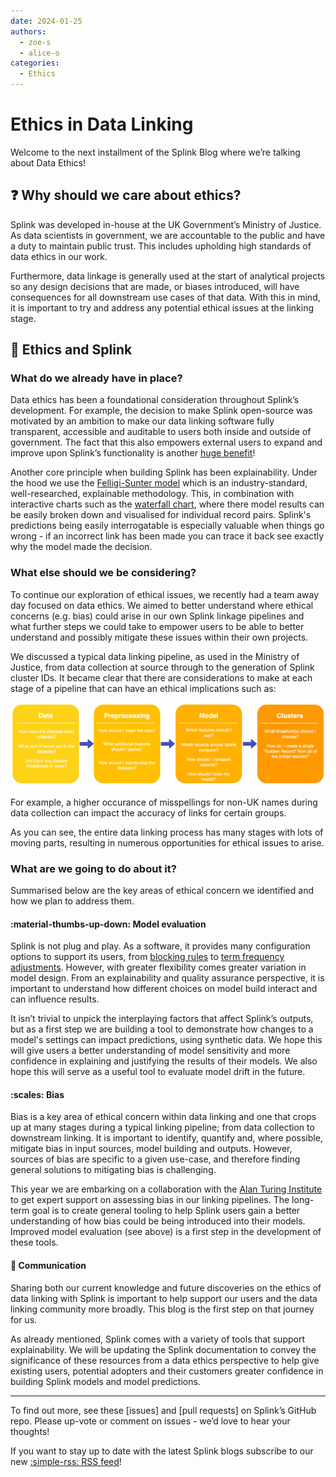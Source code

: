 ```yaml
---
date: 2024-01-25
authors:
  - zoe-s
  - alice-o
categories:
  - Ethics
---
```


# Ethics in Data Linking

Welcome to the next installment of the Splink Blog where we’re talking about Data Ethics!

## :question: Why should we care about ethics?

Splink was developed in-house at the UK Government’s Ministry of Justice. As data scientists in government, we are accountable to the public and have a duty to maintain public trust. This includes upholding high standards of data ethics in our work.

<!-- more -->

Furthermore, data linkage is generally used at the start of analytical projects so any design decisions that are made, or biases introduced, will have consequences for all downstream use cases of that data. With this in mind, it is important to try and address any potential ethical issues at the linking stage.

## :link: Ethics and Splink

### What do we already have in place?

Data ethics has been a foundational consideration throughout Splink’s development. For example, the decision to make Splink open-source was motivated by an ambition to make our data linking software fully transparent, accessible and auditable to users both inside and outside of government. The fact that this also empowers external users to expand and improve upon Splink’s functionality is another [huge benefit](https://www.robinlinacre.com/open_source_dividend/)!

Another core principle when building Splink has been explainability. Under the hood we use the [Felligi-Sunter model](../../topic_guides/theory/fellegi_sunter.md) which is an industry-standard, well-researched, explainable methodology. This, in combination with interactive charts such as the [waterfall chart](../../charts/waterfall_chart.ipynb), where there model results can be easily broken down and visualised for individual record pairs. Splink's predictions being easily interrogatable is especially valuable when things go wrong - if an incorrect link has been made you can trace it back see exactly why the model made the decision.

### What else should we be considering?

To continue our exploration of ethical issues, we recently had a team away day focused on data ethics. We aimed to better understand where ethical concerns (e.g. bias) could arise in our own Splink linkage pipelines and what further steps we could take to empower users to be able to better understand and possibly mitigate these issues within their own projects. 

We discussed a typical data linking pipeline, as used in the Ministry of Justice, from data collection at source through to the generation of Splink cluster IDs. It became clear that there are considerations to make at each stage of a pipeline that can have an ethical implications such as:

!["Diagram of data linkage process and ethical considerations at each stage"](./img/linkage_process.drawio.png)

For example, a higher occurance of misspellings for non-UK names during data collection can impact the accuracy of links for certain groups.

As you can see, the entire data linking process has many stages with lots of moving parts, resulting in numerous opportunities for ethical issues to arise. 

### What are we going to do about it?

Summarised below are the key areas of ethical concern we identified and how we plan to address them.

#### :material-thumbs-up-down: Model evaluation

Splink is not plug and play. As a software, it provides many configuration options to support its users, from [blocking rules](../../topic_guides/blocking/blocking_rules.md) to [term frequency adjustments](../../topic_guides/comparisons/term-frequency.md). However, with greater flexibility comes greater variation in model design. From an explainability and quality assurance perspective, it is important to understand how different choices on model build interact and can influence results.

It isn’t trivial to unpick the interplaying factors that affect Splink’s outputs, but as a first step we are building a tool to demonstrate how changes to a model's settings can impact predictions, using synthetic data. We hope this will give users a better understanding of model sensitivity and more confidence in explaining and justifying the results of their models. We also hope this will serve as a useful tool to evaluate model drift in the future.

#### :scales: Bias 

Bias is a key area of ethical concern within data linking and one that crops up at many stages during a typical linking pipeline; from data collection to downstream linking. It is important to identify, quantify and, where possible, mitigate bias in input sources, model building and outputs. However, sources of bias are specific to a given use-case, and therefore finding general solutions to mitigating bias is challenging.

This year we are embarking on a collaboration with the [Alan Turing Institute](https://www.turing.ac.uk/) to get expert support on assessing bias in our linking pipelines. The long-term goal is to create general tooling to help Splink users gain a better understanding of how bias could be being introduced into their models. Improved model evaluation (see above) is a first step in the development of these tools.

#### :loudspeaker: Communication

Sharing both our current knowledge and future discoveries on the ethics of data linking with Splink is important to help support our users and the data linking community more broadly. This blog is the first step on that journey for us.

As already mentioned, Splink comes with a variety of tools that support explainability. We will be updating the Splink documentation to convey the significance of these resources from a data ethics perspective to help give existing users, potential adopters and their customers greater confidence in building Splink models and model predictions.

<hr>

To find out more, see these [issues] and [pull requests] on Splink’s GitHub repo. Please up-vote or comment on issues - we’d love to hear your thoughts!

If you want to stay up to date with the latest Splink blogs subscribe to our new [:simple-rss: RSS feed](https://moj-analytical-services.github.io/splink/feed_rss_created.xml)! 

